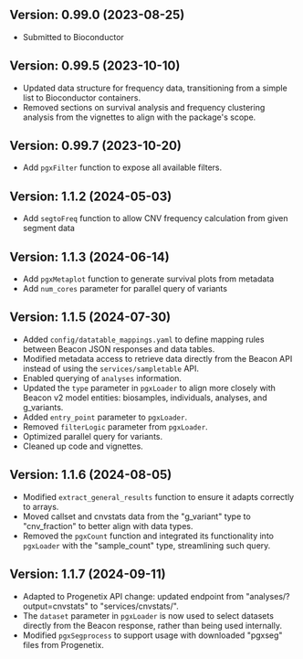 ## Version: 0.99.0 (2023-08-25)

- Submitted to Bioconductor

## Version: 0.99.5 (2023-10-10)

- Updated data structure for frequency data, transitioning from a simple list to Bioconductor containers.
- Removed sections on survival analysis and frequency clustering analysis from the vignettes to align with the package's scope.

## Version: 0.99.7 (2023-10-20)

- Add `pgxFilter` function to expose all available filters.

## Version: 1.1.2 (2024-05-03)

- Add `segtoFreq` function to allow CNV frequency calculation from given segment data

## Version: 1.1.3 (2024-06-14)

- Add `pgxMetaplot` function to generate survival plots from metadata
- Add `num_cores` parameter for parallel query of variants

## Version: 1.1.5 (2024-07-30)

- Added `config/datatable_mappings.yaml` to define mapping rules between Beacon JSON responses and data tables.
- Modified metadata access to retrieve data directly from the Beacon API instead of using the `services/sampletable` API.
- Enabled querying of `analyses` information.
- Updated the `type` parameter in `pgxLoader` to align more closely with Beacon v2 model entities: biosamples, individuals, analyses, and g_variants.
- Added `entry_point` parameter to `pgxLoader`.
- Removed `filterLogic` parameter from `pgxLoader`.
- Optimized parallel query for variants.
- Cleaned up code and vignettes.

## Version: 1.1.6 (2024-08-05)

- Modified `extract_general_results` function to ensure it adapts correctly to arrays.
- Moved callset and cnvstats data from the "g_variant" type to "cnv_fraction" to better align with data types.
- Removed the `pgxCount` function and integrated its functionality into `pgxLoader` with the "sample_count" type, streamlining such query.

## Version: 1.1.7 (2024-09-11)

- Adapted to Progenetix API change: updated endpoint from "analyses/?output=cnvstats" to "services/cnvstats/".
- The `dataset` parameter in `pgxLoader` is now used to select datasets directly from the Beacon response, rather than being used internally.
- Modified `pgxSegprocess` to support usage with downloaded "pgxseg" files from Progenetix.